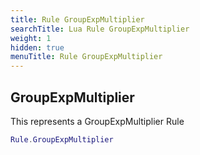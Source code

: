 ```yaml
---
title: Rule GroupExpMultiplier
searchTitle: Lua Rule GroupExpMultiplier
weight: 1
hidden: true
menuTitle: Rule GroupExpMultiplier
---
```

## GroupExpMultiplier

This represents a GroupExpMultiplier Rule
```lua
Rule.GroupExpMultiplier
```